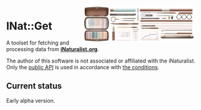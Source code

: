<img src="docs/logo.png" align="right" style="float:right;width:60%;">

# INat::Get

A toolset for fetching and processing data from **[iNaturalist.org][inat]**.

The author of this software is not associated or affiliated with the iNaturalist.
Only the [public API][api] is used in accordance with [the conditions][cond].

[inat]: https://www.inaturalist.org/
[api]: https://api.inaturalist.org/v1/docs/
[cond]: https://api.inaturalist.org/v1/docs/#terms-of-use

## Current status

Early alpha version.
